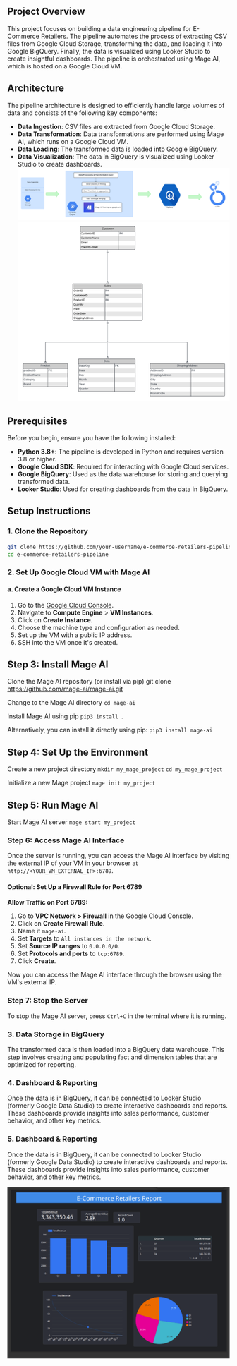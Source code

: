 ## Project Overview
This project focuses on building a data engineering pipeline for E-Commerce Retailers. The pipeline automates the process of extracting CSV files from Google Cloud Storage, transforming the data, and loading it into Google BigQuery. Finally, the data is visualized using Looker Studio to create insightful dashboards. The pipeline is orchestrated using Mage AI, which is hosted on a Google Cloud VM.

## Architecture

The pipeline architecture is designed to efficiently handle large volumes of data and consists of the following key components:

- **Data Ingestion**: CSV files are extracted from Google Cloud Storage.
- **Data Transformation**: Data transformations are performed using Mage AI, which runs on a Google Cloud VM.
- **Data Loading**: The transformed data is loaded into Google BigQuery.
- **Data Visualization**: The data in BigQuery is visualized using Looker Studio to create dashboards.
![Project Architecture](https://github.com/Azim1588/E-Commerce-Retailers-pipeline/blob/main/E-Commerce_Retailers_pipeline/Architecture%20(2).png?raw=true)
![Data Modeling](https://github.com/Azim1588/E-Commerce-Retailers-pipeline/blob/main/E-Commerce_Retailers_pipeline/Data_modeling_diagram.png?raw=true)



## Prerequisites

Before you begin, ensure you have the following installed:

- **Python 3.8+**: The pipeline is developed in Python and requires version 3.8 or higher.
- **Google Cloud SDK**: Required for interacting with Google Cloud services.
- **Google BigQuery**: Used as the data warehouse for storing and querying transformed data.
- **Looker Studio**: Used for creating dashboards from the data in BigQuery.

## Setup Instructions

### 1. Clone the Repository

```bash
git clone https://github.com/your-username/e-commerce-retailers-pipeline.git
cd e-commerce-retailers-pipeline
```

### 2. Set Up Google Cloud VM with Mage AI

#### a. Create a Google Cloud VM Instance

1. Go to the [Google Cloud Console](https://console.cloud.google.com/).
2. Navigate to **Compute Engine** > **VM Instances**.
3. Click on **Create Instance**.
4. Choose the machine type and configuration as needed.
5. Set up the VM with a public IP address.
6. SSH into the VM once it's created.

## Step 3: Install Mage AI
Clone the Mage AI repository (or install via pip)
git clone https://github.com/mage-ai/mage-ai.git

 Change to the Mage AI directory
`cd mage-ai`

Install Mage AI using pip
`pip3 install `.

 Alternatively, you can install it directly using pip:
`pip3 install mage-ai`


## Step 4: Set Up the Environment
 Create a new project directory
`mkdir my_mage_project`
`cd my_mage_project`

 Initialize a new Mage project
`mage init my_project`

## Step 5: Run Mage AI
Start Mage AI server
`mage start my_project`

### Step 6: Access Mage AI Interface

Once the server is running, you can access the Mage AI interface by visiting the external IP of your VM in your browser at `http://<YOUR_VM_EXTERNAL_IP>:6789`.

#### Optional: Set Up a Firewall Rule for Port 6789

**Allow Traffic on Port 6789:**

1. Go to **VPC Network > Firewall** in the Google Cloud Console.
2. Click on **Create Firewall Rule**.
3. Name it `mage-ai`.
4. Set **Targets** to `All instances in the network`.
5. Set **Source IP ranges** to `0.0.0.0/0`.
6. Set **Protocols and ports** to `tcp:6789`.
7. Click **Create**.

Now you can access the Mage AI interface through the browser using the VM's external IP.

### Step 7: Stop the Server

To stop the Mage AI server, press `Ctrl+C` in the terminal where it is running.

### 3. Data Storage in BigQuery

The transformed data is then loaded into a BigQuery data warehouse. This step involves creating and populating fact and dimension tables that are optimized for reporting.

### 4. Dashboard & Reporting

Once the data is in BigQuery, it can be connected to Looker Studio (formerly Google Data Studio) to create interactive dashboards and reports. These dashboards provide insights into sales performance, customer behavior, and other key metrics.

### 5. Dashboard & Reporting

Once the data is in BigQuery, it can be connected to Looker Studio (formerly Google Data Studio) to create interactive dashboards and reports. These dashboards provide insights into sales performance, customer behavior, and other key metrics.

![Dashboard](https://github.com/Azim1588/E-Commerce-Retailers-pipeline/blob/main/E-Commerce_Retailers_pipeline/image/Looker_Studio_reporting.png?raw=true)










   

